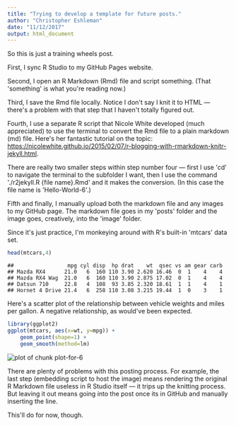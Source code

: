 ```yaml
---
title: "Trying to develop a template for future posts."
author: "Christopher Eshleman"
date: "11/12/2017"
output: html_document
---
```


So this is just a training wheels post.

First, I sync R Studio to my GitHub Pages website. 

Second, I open an R Markdown (Rmd) file and script something. (That 'something' is what you're reading now.)

Third, I save the Rmd file locally. Notice I don't say I knit it to HTML — there's a problem with that step that I haven't totally figured out. 

Fourth, I use a separate R script that Nicole White developed (much appreciated) to use the terminal to convert the Rmd file to a plain markdown (md) file. Here's her fantastic tutorial on the topic: https://nicolewhite.github.io/2015/02/07/r-blogging-with-rmarkdown-knitr-jekyll.html. 

There are really two smaller steps within step number four — first I use 'cd' to navigate the terminal to the subfolder I want, then I use the command './r2jekyll.R {file name}.Rmd' and it makes the conversion. (In this case the file name is 'Hello-World-6'.)

Fifth and finally, I manually upload both the markdown file and any images to my GitHub page. The markdown file goes in my 'posts' folder and the image goes, creatively, into the 'image' folder. 



Since it's just practice, I'm monkeying around with R's built-in 'mtcars' data set. 


```r
head(mtcars,4)
```

```
##                 mpg cyl disp  hp drat    wt  qsec vs am gear carb
## Mazda RX4      21.0   6  160 110 3.90 2.620 16.46  0  1    4    4
## Mazda RX4 Wag  21.0   6  160 110 3.90 2.875 17.02  0  1    4    4
## Datsun 710     22.8   4  108  93 3.85 2.320 18.61  1  1    4    1
## Hornet 4 Drive 21.4   6  258 110 3.08 3.215 19.44  1  0    3    1
```

Here's a scatter plot of the relationship between vehicle weights and miles per gallon. A negative relationship, as would've been expected. 


```r
library(ggplot2) 
ggplot(mtcars, aes(x=wt, y=mpg)) +
    geom_point(shape=1) +   
    geom_smooth(method=lm)  
```

![plot of chunk plot-for-6]({{site.baseurl}}/images/plot-for-6-1.png)


There are plenty of problems with this posting process. For example, the last step (embedding script to host the image) means rendering the original R Markdown file useless in R Studio itself — it trips up the knitting process. But leaving it out means going into the post once its in GitHub and manually inserting the line.  

This'll do for now, though. 
